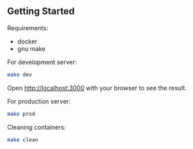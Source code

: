 ## Getting Started
Requirements:
- docker
- gnu make

For development server:

```bash
make dev
```
Open [http://localhost:3000](http://localhost:3000) with your browser to see the result.

For production server:
```bash
make prod
```

Cleaning containers:
```bash
make clean
```
